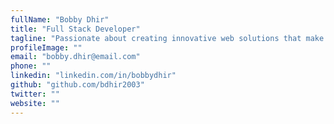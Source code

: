 ```yaml
---
fullName: "Bobby Dhir"
title: "Full Stack Developer"
tagline: "Passionate about creating innovative web solutions that make a difference"
profileImage: ""
email: "bobby.dhir@email.com"
phone: ""
linkedin: "linkedin.com/in/bobbydhir"
github: "github.com/bdhir2003"
twitter: ""
website: ""
---
```

